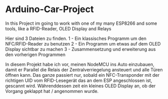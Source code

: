 # Arduino-Car-Project
In this Project im going to work with one of my many ESP8266 and some tools, like a RFID-Reader, OLED Display and Relays

Hier sind 3 Dateien zu finden.
1 - Ein klassisches Programm um den NFC/RFID-Reader zu benutzen
2 - Ein Programm um etwas auf dem OLED Display sichtbar zu machen
3 - Zusammensetzung und erweiterung aus den vorherigen Programmen


In diesem Projekt habe ich vor, meinen NodeMCU ins Auto einzubauen, damit er Parallel die Relais der Zentralverriegelung ansteuert und alle Türen öffnen kann. Das ganze passiert nur, sobald ein NFC-Transponder mit der richtigen UID vom RFID-Lesegerät das an dem ESP angeschlossen ist, gescannt wird. Währenddessen zeit ein kleines OLED Display an, ob der Vorgang geklappt hat / angenommen wurde. 

